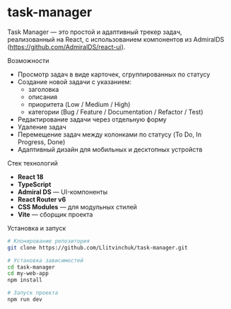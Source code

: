 # task-manager

Task Manager — это простой и адаптивный трекер задач, реализованный на React, с использованием компонентов из AdmiralDS (https://github.com/AdmiralDS/react-ui).

Возможности

- Просмотр задач в виде карточек, сгруппированных по статусу
- Создание новой задачи с указанием:
  - заголовка
  - описания
  - приоритета (Low / Medium / High)
  - категории (Bug / Feature / Documentation / Refactor / Test)
- Редактирование задачи через отдельную форму
- Удаление задач
- Перемещение задач между колонками по статусу (To Do, In Progress, Done)
- Адаптивный дизайн для мобильных и десктопных устройств

Стек технологий

- **React 18**
- **TypeScript**
- **Admiral DS** — UI-компоненты
- **React Router v6**
- **CSS Modules** — для модульных стилей
- **Vite** — сборщик проекта

Установка и запуск

```bash
# Клонирование репозитория
git clone https://github.com/Llitvinchuk/task-manager.git

# Установка зависимостей
cd task-manager
cd my-web-app
npm install

# Запуск проекта
npm run dev
```
